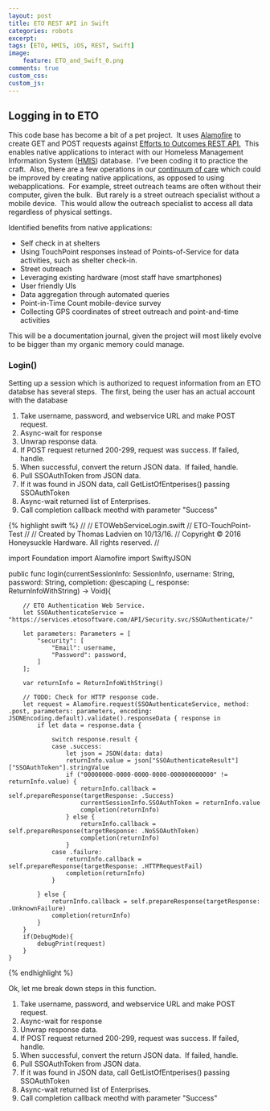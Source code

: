 ```yaml
---
layout: post
title: ETO REST API in Swift
categories: robots
excerpt:
tags: [ETO, HMIS, iOS, REST, Swift]
image: 
    feature: ETO_and_Swift_0.png
comments: true
custom_css:
custom_js: 
---
```

## Logging in to ETO

This code base has become a bit of a pet project.  It uses [Alamofire](https://github.com/Alamofire/Alamofire) to create GET and POST requests against [Efforts to Outcomes REST API.](https://services.etosoftware.com/)  This enables native applications to interact with our Homeless Management Information System ([HMIS](https://www.hudexchange.info/programs/hmis/)) database.  I've been coding it to practice the craft.  Also, there are a few operations in our [continuum of care](https://www.hudexchange.info/programs/coc/) which could be improved by creating native applications, as opposed to using webapplications.  For example, street outreach teams are often without their computer, given the bulk.  But rarely is a street outreach specialist without a mobile device.  This would allow the outreach specialist to access all data regardless of physical settings.  

Identified benefits from native applications:

*   Self check in at shelters
*   Using TouchPoint responses instead of Points-of-Service for data activities, such as shelter check-in.
*   Street outreach
*   Leveraging existing hardware (most staff have smartphones)
*   User friendly UIs
*   Data aggregation through automated queries
*   Point-in-Time Count mobile-device survey
*   Collecting GPS coordinates of street outreach and point-and-time activities

This will be a documentation journal, given the project will most likely evolve to be bigger than my organic memory could manage.

### Login()

Setting up a session which is authorized to request information from an ETO databse has several steps.  The first, being the user has an actual account with the database 

1.  Take username, password, and webservice URL and make POST request.
2.  Async-wait for response
3.  Unwrap response data.
4.  If POST request returned 200-299, request was success. If failed, handle.
5.  When successful, convert the return JSON data.  If failed, handle.
6.  Pull SSOAuthToken from JSON data.
7.  If it was found in JSON data, call GetListOfEntperises() passing SSOAuthToken
8.  Async-wait returned list of Enterprises.
9.  Call completion callback meothd with parameter "Success"

{% highlight swift %}
//
//  ETOWebServiceLogin.swift
//  ETO-TouchPoint-Test
//
//  Created by Thomas Ladvien on 10/13/16.
//  Copyright © 2016 Honeysuckle Hardware. All rights reserved.
//

import Foundation
import Alamofire
import SwiftyJSON

public func login(currentSessionInfo: SessionInfo, username: String, password: String, completion: @escaping (_ response: ReturnInfoWithString) -> Void){

        // ETO Authentication Web Service.
        let SSOAuthenticateService = "https://services.etosoftware.com/API/Security.svc/SSOAuthenticate/"

        let parameters: Parameters = [
            "security": [
                "Email": username,
                "Password": password,
            ]
        ];

        var returnInfo = ReturnInfoWithString()

        // TODO: Check for HTTP response code.
        let request = Alamofire.request(SSOAuthenticateService, method: .post, parameters: parameters, encoding: JSONEncoding.default).validate().responseData { response in
            if let data = response.data {

                switch response.result {
                case .success:
                    let json = JSON(data: data)
                    returnInfo.value = json["SSOAuthenticateResult"]["SSOAuthToken"].stringValue
                    if ("00000000-0000-0000-0000-000000000000" != returnInfo.value) {
                        returnInfo.callback = self.prepareResponse(targetResponse: .Success)
                        currentSessionInfo.SSOAuthToken = returnInfo.value
                        completion(returnInfo)
                    } else {
                        returnInfo.callback = self.prepareResponse(targetResponse: .NoSSOAuthToken)
                        completion(returnInfo)
                    }
                case .failure:
                    returnInfo.callback = self.prepareResponse(targetResponse: .HTTPRequestFail)
                    completion(returnInfo)
                }

            } else {
                returnInfo.callback = self.prepareResponse(targetResponse: .UnknownFailure)
                completion(returnInfo)
            }
        }
        if(DebugMode){
            debugPrint(request)
        }
    }
{% endhighlight %}

Ok, let me break down steps in this function.

1.  Take username, password, and webservice URL and make POST request.
2.  Async-wait for response
3.  Unwrap response data.
4.  If POST request returned 200-299, request was success. If failed, handle.
5.  When successful, convert the return JSON data.  If failed, handle.
6.  Pull SSOAuthToken from JSON data.
7.  If it was found in JSON data, call GetListOfEntperises() passing SSOAuthToken
8.  Async-wait returned list of Enterprises.
9.  Call completion callback meothd with parameter "Success"